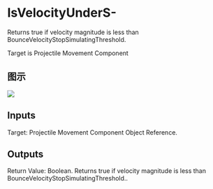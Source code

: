 # IsVelocityUnderS-

Returns true if velocity magnitude is less than BounceVelocityStopSimulatingThreshold.

Target is Projectile Movement Component

## 图示

![]($-20221218-19045171.png)

## Inputs

Target: Projectile Movement Component Object Reference.  

## Outputs

Return Value: Boolean. Returns true if velocity magnitude is less than BounceVelocityStopSimulatingThreshold..

